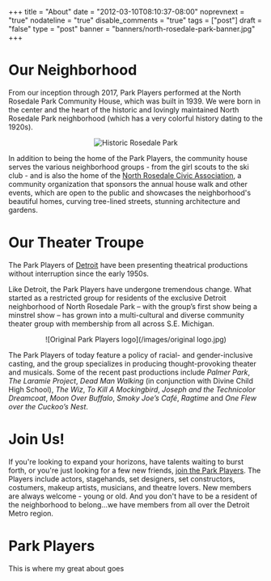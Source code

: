 +++
title = "About"
date = "2012-03-10T08:10:37-08:00"
noprevnext = "true"
nodateline = "true"
disable_comments = "true"
tags = ["post"]
draft = "false"
type = "post"
banner = "banners/north-rosedale-park-banner.jpg"
+++

# Our Neighborhood

From our inception through 2017, Park Players performed at the North Rosedale Park Community House, which was built in 1939. We were born in the center and the heart of the historic and lovingly maintained North Rosedale Park neighborhood (which has a very colorful history dating to the 1920s).

<!--more-->
<center>

![Historic Rosedale Park ](/images/rosedale-sign.jpg)

</center>

In addition to being the home of the Park Players, the community house serves the various neighborhood groups - from the girl scouts to the ski club - and is also the home of the [North Rosedale Civic Association](http://www.northrosedalepark.org/), a community organization that sponsors the annual house walk and other events, which are open to the public and showcases the neighborhood's beautiful homes, curving tree-lined streets, stunning architecture and gardens.

# Our Theater Troupe

The Park Players of [Detroit](http://www.detroitmi.gov/) have been presenting theatrical productions without interruption since the early 1950s.

Like Detroit, the Park Players have undergone tremendous change. What started as a restricted group for residents of the exclusive Detroit neighborhood of North Rosedale Park – with the group’s first show being a minstrel show – has grown into a multi-cultural and diverse community theater group with membership from all across S.E. Michigan.

<center>

![Original Park Players logo](/images/original logo.jpg)

</center>

The Park Players of today feature a policy of racial- and gender-inclusive casting, and the group specializes in producing thought-provoking theater and musicals. Some of the recent past productions include _Palmer Park_, _The Laramie Project_, _Dead Man Walking_ (in conjunction with Divine Child High School), _The Wiz_, _To Kill A Mockingbird_, _Joseph and the Technicolor Dreamcoat_, _Moon Over Buffalo_, _Smoky Joe’s Café_, _Ragtime_ and _One Flew over the Cuckoo’s Nest_.

# Join Us!

If you're looking to expand your horizons, have talents waiting to burst forth, or you're just looking for a few new friends, [join the Park Players](https://red.vendini.com/ticket-software.html?ms=639693f27b755e0f0872661a59791282&m=b364e9f86fbe38f65a0498a0a039ce7e&t=membership). The Players include actors, stagehands, set designers, set constructors, costumers, makeup artists, musicians, and theatre lovers. New members are always welcome - young or old. And you don't have to be a resident of the neighborhood to belong...we have members from all over the Detroit Metro region.

# Park Players

This is where my great about goes
